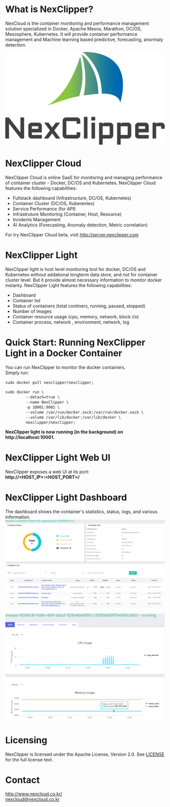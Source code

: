 # What is NexClipper?  
NexCloud is the container monitoring and performance management solution specialized in Docker, Apache Mesos, Marathon, DC/OS, Mesosphere, Kubernetes. It will provide container performance management and Machine learning based predictive, forecasting, anormaly detection.


![GUI1](images/logo1.png) 

# NexClipper Cloud 
NexClipper Cloud is online SaaS for monitoring and managing performance of container cluster -  Docker, DC/OS and Kubernetes.
NexClipper Cloud features the following capabilities:
* Fullstack dashboard (Infrastructure, DC/OS, Kubernetes)
* Container Cluster (DC/OS, Kuberentes)
* Service Performance (for API)
* Infrastruture Monitoring (Container, Host, Resource)
* Incidents Management
* AI Analytics (Forecasting, Anomaly detection, Metric correlation)

For try NexClipper Cloud beta, visit http://server.nexclipper.com



# NexClipper Light 
NexClipper light is host level monitoring tool for docker, DC/OS and Kubernetes without addational longterm data store, and not for container cluster level. But it provide almost necessary information to monitor docker instanty.
NexClipper Light features the following capabilities:
* Dashboard
* Container list
* Status of containers (total continers, running, paused, stopped)
* Number of Images
* Container resource usage (cpu, memory, network, block i/o)
* Container process, network , environment, network, log

# Quick Start: Running NexClipper Light in a Docker Container
You can run NexClipper to monitor the docker containers.  
Simply run:

```
sudo docker pull nexclipper/nexclipper;
```

```
sudo docker run \
	     --detach=true \
	     --name NexClipper \
	     -p 10001:9001 \
	     --volume /var/run/docker.sock:/var/run/docker.sock \
	     --volume /var/lib/docker:/var/lib/docker \
	     nexclipper/nexclipper;
```

**NexClipper light is now running (in the background) on http://localhost:10001.**

# NexClipper Light Web UI
NexClipper exposes a web UI at its port:  
**http://<HOST_IP>:<HOST_PORT>/**

# NexClipper Light Dashboard
The dashboard shows the container's statistics, status, logs, and various information.
![GUI1](images/main_k8s.PNG)  

![GUI1](images/detail_container.PNG)

# Licensing
NexClipper is licensed under the Apache License, Version 2.0. See 
[LICENSE](https://github.com/TheNexCloud/NexClipper/blob/master/LICENSE) for the full
license text.

# Contact
http://www.nexcloud.co.kr/  
nexcloud@nexcloud.co.kr 
